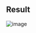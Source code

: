 ## Result

![image](https://user-images.githubusercontent.com/69515694/138301113-530eb7ac-c551-4271-860b-d901d7f123cc.png)
